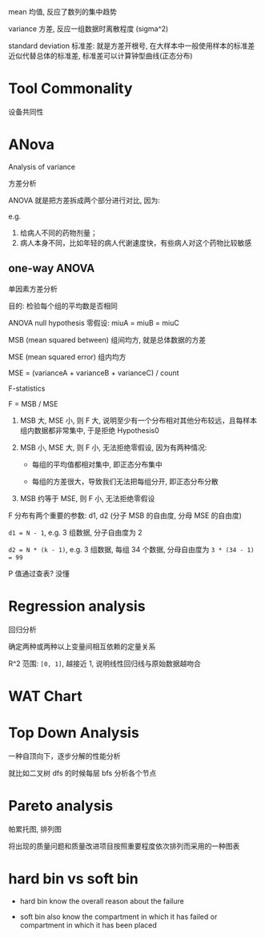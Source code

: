 mean 均值, 反应了数列的集中趋势

variance 方差, 反应一组数据时离散程度 (sigma^2)

standard deviation 标准差: 就是方差开根号, 在大样本中一般使用样本的标准差近似代替总体的标准差, 标准差可以计算钟型曲线(正态分布)

# Tool Commonality

设备共同性

# ANova

Analysis of variance

方差分析

ANOVA 就是把方差拆成两个部分进行对比, 因为:

e.g.

1. 给病人不同的药物剂量；
2. 病人本身不同，比如年轻的病人代谢速度快，有些病人对这个药物比较敏感

## one-way ANOVA

单因素方差分析

目的: 检验每个组的平均数是否相同

ANOVA null hypothesis 零假设: miuA = miuB = miuC

MSB (mean squared between) 组间均方, 就是总体数据的方差

MSE (mean squared error) 组内均方

MSE = (varianceA + varianceB + varianceC) / count

F-statistics

F = MSB / MSE

1. MSB 大, MSE 小, 则 F 大, 说明至少有一个分布相对其他分布较远，且每样本组内数据都非常集中, 于是拒绝 Hypothesis0

2. MSB 小, MSE 大, 则 F 小, 无法拒绝零假设, 因为有两种情况:

    - 每组的平均值都相对集中, 即正态分布集中

    - 每组的方差很大，导致我们无法把每组分开, 即正态分布分散

3. MSB 约等于 MSE, 则 F 小, 无法拒绝零假设

F 分布有两个重要的参数: d1, d2 (分子 MSB 的自由度, 分母 MSE 的自由度)

`d1 = N - 1`, e.g. 3 组数据, 分子自由度为 2

`d2 = N * (k - 1)`, e.g. 3 组数据, 每组 34 个数据, 分母自由度为 `3 * (34 - 1) = 99`

P 值通过查表? 没懂

# Regression analysis

回归分析

确定两种或两种以上变量间相互依赖的定量关系

R^2 范围: `[0, 1]`, 越接近 1, 说明线性回归线与原始数据越吻合

# WAT Chart

# Top Down Analysis

一种自顶向下，逐步分解的性能分析

就比如二叉树 dfs 的时候每层 bfs 分析各个节点

# Pareto analysis

帕累托图, 排列图

将出现的质量问题和质量改进项目按照重要程度依次排列而采用的一种图表

# hard bin vs soft bin

-   hard bin
    know the overall reason about the failure

-   soft bin
    also know the compartment in which it has failed or compartment in which it has been placed
